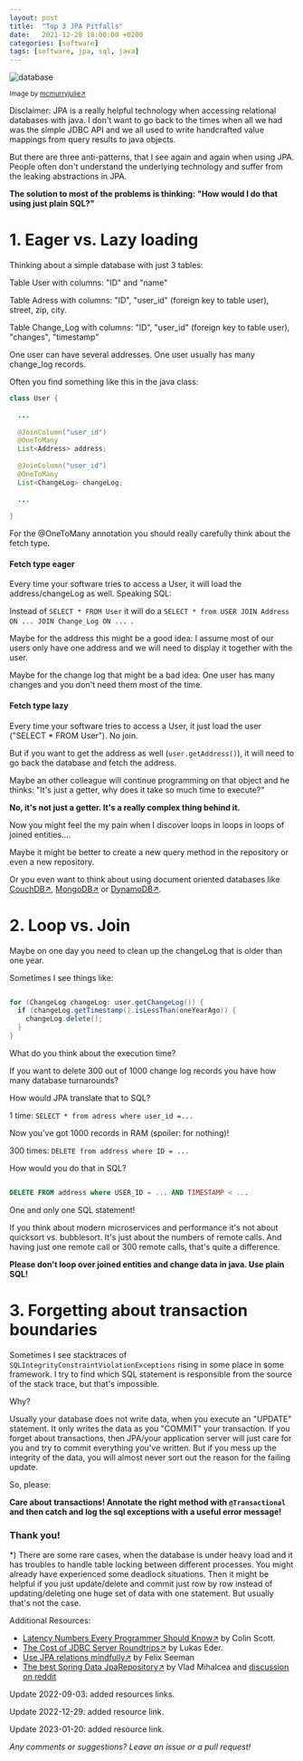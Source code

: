 ```yaml
---
layout: post
title:  "Top 3 JPA Pitfalls"
date:   2021-12-28 18:00:00 +0200
categories: [software]
tags: [software, jpa, sql, java]
---
```



![database](/assets/database-schema.png)

<small>Image by [mcmurryjulie&#8599;](https://pixabay.com/images/id-1895779/)</small>


Disclaimer: JPA is a really helpful technology when accessing relational databases with java.
I don't want to go back to the times when all we had was the simple JDBC API and we all used to write handcrafted value mappings from query results to java objects.

But there are three anti-patterns, that I see again and again when using JPA.
People often don't understand the underlying technology and suffer from the leaking abstractions in JPA.

**The solution to most of the problems is thinking: "How would I do that using just plain SQL?"**

# 1. Eager vs. Lazy loading

Thinking about a simple database with just 3 tables: 

Table User with columns: "ID" and "name" 

Table Adress with columns: "ID", "user_id" (foreign key to table user), street, zip, city.

Table Change_Log with columns: "ID", "user_id" (foreign key to table user), "changes", "timestamp" 


One user can have several addresses. One user usually has many change_log records.

Often you find something like this in the java class:

```java
class User {
  
  ...
  
  @JoinColumn("user_id")
  @OneToMany
  List<Address> address; 
  
  @JoinColumn("user_id")
  @OneToMany
  List<ChangeLog> changeLog; 
  
  ...
  
}
```

For the @OneToMany annotation you should really carefully think about the fetch type.

#### Fetch type eager

Every time your software tries to access a User, it will load the address/changeLog as well. Speaking SQL:

Instead of `SELECT * FROM User` it will do a `SELECT * from USER JOIN Address ON ... JOIN Change_Log ON ... `.

Maybe for the address this might be a good idea: I assume most of our users only have one address and we will need to display it together with the user.

Maybe for the change log that might be a bad idea: One user has many changes and you don't need them most of the time.


#### Fetch type lazy
 
Every time your software tries to access a User, it just load the user ("SELECT * FROM User"). No join.

But if you want to get the address as well (`user.getAddress()`), it will need to go back the database and fetch the address.

Maybe an other colleague will continue programming on that object and he thinks: "It's just a getter, why does it take so much time to execute?"

**No, it's not just a getter. It's a really complex thing behind it.**

Now you might feel the my pain when I discover loops in loops in loops of joined entities....

Maybe it might be better to create a new query method in the repository or even a new repository.

Or you even want to think about using document oriented databases like [CouchDB&#8599;](https://couchdb.apache.org/), [MongoDB&#8599;](https://www.mongodb.com/) or [DynamoDB&#8599;](https://aws.amazon.com/dynamodb/).


# 2. Loop vs. Join

Maybe on one day you need to clean up the changeLog that is older than one year.

Sometimes I see things like:

```java

for (ChangeLog changeLog: user.getChangeLog()) {
  if (changeLog.getTimestamp().isLessThan(oneYearAgo)) {
    changeLog.delete();
  }
}

``` 

What do you think about the execution time?

If you want to delete 300 out of 1000 change log records you have how many database turnarounds?

How would JPA translate that to SQL?

1 time: `SELECT * from adress where user_id =...`

Now you've got 1000 records in RAM (spoiler: for nothing)!

300 times: `DELETE from address where ID = ...`

How would you do that in SQL?

```SQL

DELETE FROM address where USER_ID = ... AND TIMESTAMP < ... 

```

One and only one SQL statement!

If you think about modern microservices and performance it's not about quicksort vs. bubblesort. It's just about the numbers of remote calls.
And having just one remote call or 300 remote calls, that's quite a difference.

**Please don't loop over joined entities and change data in java. Use plain SQL!** 


# 3. Forgetting about transaction boundaries

Sometimes I see stacktraces of `SQLIntegrityConstraintViolationExceptions` rising in some place in some framework.
I try to find which SQL statement is responsible from the source of the stack trace, but that's impossible.

Why?

Usually your database does not write data, when you execute an "UPDATE" statement. 
It only writes the data as you "COMMIT" your transaction. 
If you forget about transactions, then JPA/your application server will just care for you and try to commit everything you've written.
But if you mess up the integrity of the data, you will almost never sort out the reason for the failing update.

So, please:

**Care about transactions! Annotate the right method with `@Transactional` and then catch and log the sql exceptions with a useful error message!**

### Thank you!



*) There are some rare cases, when the database is under heavy load and it has troubles to handle table locking between different processes. You might already have experienced some deadlock situations. Then it might be helpful if you just update/delete and commit just row by row instead of updating/deleting one huge set of data with one statement. But usually that's not the case.   


Additional Resources:  
* [Latency Numbers Every Programmer Should Know&#8599;](https://colin-scott.github.io/personal_website/research/interactive_latency.html) by Colin Scott.
* [The Cost of JDBC Server Roundtrips&#8599;](https://blog.jooq.org/the-cost-of-jdbc-server-roundtrips/) by Lukas Eder.
* [Use JPA relations mindfully&#8599;](https://www.felixseemann.de/blog/use-jpa-relations-mindfully/) by Felix Seeman
* [The best Spring Data JpaRepository&#8599;](https://vladmihalcea.com/best-spring-data-jparepository/) by Vlad Mihalcea and [discussion on reddit](https://www.reddit.com/r/java/comments/10f14ki/why_do_i_use_the_basejparepository_instead_of_the/) 
    
Update 2022-09-03: added resources links.

Update 2022-12-29: added resource link.

Update 2023-01-20: added resource link.

*Any comments or suggestions? Leave an issue or a pull request!*
